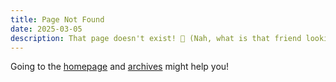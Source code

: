 ```yaml
---
title: Page Not Found
date: 2025-03-05
description: That page doesn't exist! 🙏 (Nah, what is that friend looking for...)
---
```


Going to the [homepage](/) and [archives](/archives) might help you!